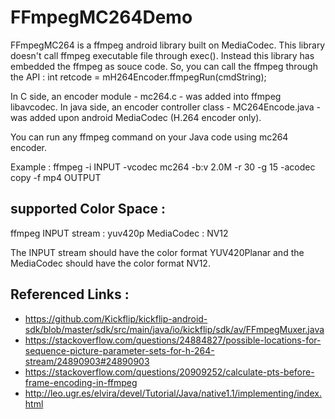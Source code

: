 FFmpegMC264Demo
===============

FFmpegMC264 is a ffmpeg android library built on MediaCodec.
This library doesn't call ffmpeg executable file through exec().
Instead this library has embedded the ffmpeg as souce code.
So, you can call the ffmpeg through the API : int retcode = mH264Encoder.ffmpegRun(cmdString);

In C side, an encoder module - mc264.c - was added into ffmpeg libavcodec.
In java side, an encoder controller class - MC264Encode.java - was added upon android MediaCodec (H.264 encoder only).

You can run any ffmpeg command on your Java code using mc264 encoder.

Example : ffmpeg -i INPUT -vcodec mc264 -b:v 2.0M -r 30 -g 15 -acodec copy -f mp4 OUTPUT


## supported Color Space :
ffmpeg INPUT stream : yuv420p
MediaCodec : NV12

The INPUT stream should have the color format YUV420Planar and
the MediaCodec should have the color format NV12.


## Referenced Links :
* https://github.com/Kickflip/kickflip-android-sdk/blob/master/sdk/src/main/java/io/kickflip/sdk/av/FFmpegMuxer.java
* https://stackoverflow.com/questions/24884827/possible-locations-for-sequence-picture-parameter-sets-for-h-264-stream/24890903#24890903
* https://stackoverflow.com/questions/20909252/calculate-pts-before-frame-encoding-in-ffmpeg
* http://leo.ugr.es/elvira/devel/Tutorial/Java/native1.1/implementing/index.html


